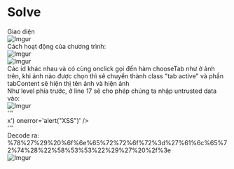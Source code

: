 # Solve  
Giao diện  
![Imgur](https://i.imgur.com/efOZxxp.png)  
Cách hoạt động của chương trình:  
![Imgur](https://i.imgur.com/aXmN588.png)  
![Imgur](https://i.imgur.com/FBFAyCF.png)  
Các id khác nhau và có cùng onclick gọi đến hàm chooseTab như ở ảnh trên, khi ảnh nào được chọn thì sẽ chuyển thành class "tab active" và phần tabContent sẽ hiện thị tên ảnh và hiện ảnh  
Như level phía trước, ở line 17 sẽ cho phép chúng ta nhập untrusted data vào:  
![Imgur](https://i.imgur.com/AZlyXf0.png)  
'''  
x') onerror='alert("XSS")' />  
'''  
Decode ra: %78%27%29%20%6f%6e%65%72%72%6f%72%3d%27%61%6c%65%72%74%28%22%58%53%53%22%29%27%20%2f%3e  
![Imgur](https://i.imgur.com/x4Euart.png)  
